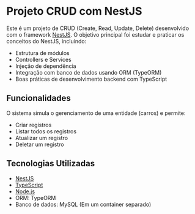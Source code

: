 # Projeto CRUD com NestJS

Este é um projeto de CRUD (Create, Read, Update, Delete) desenvolvido com o framework [NestJS](https://nestjs.com/). O objetivo principal foi estudar e praticar os conceitos do NestJS, incluindo:

- Estrutura de módulos
- Controllers e Services
- Injeção de dependência
- Integração com banco de dados usando ORM (TypeORM)
- Boas práticas de desenvolvimento backend com TypeScript

## Funcionalidades

O sistema simula o gerenciamento de uma entidade (carros) e permite:

- Criar registros
- Listar todos os registros
- Atualizar um registro
- Deletar um registro

## Tecnologias Utilizadas

- [NestJS](https://nestjs.com/)
- [TypeScript](https://www.typescriptlang.org/)
- [Node.js](https://nodejs.org/)
- ORM: TypeORM
- Banco de dados: MySQL (Em um container separado)
